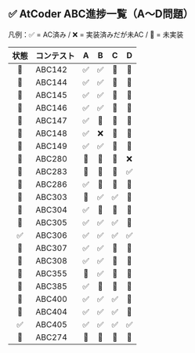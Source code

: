 ## ✅ AtCoder ABC進捗一覧（A〜D問題）

凡例：✅ = AC済み / ❌ = 実装済みだが未AC / 🚫 = 未実装

| 状態 | コンテスト | A | B | C | D |
|:-----:|:-----------|:-:|:-:|:-:|:-:|
| 🔄 | ABC142 | ✅ | ✅ | 🚫 | 🚫 |
| 🔄 | ABC144 | ✅ | ✅ | 🚫 | 🚫 |
| 🔄 | ABC145 | ✅ | ✅ | 🚫 | 🚫 |
| 🔄 | ABC146 | ✅ | ✅ | 🚫 | 🚫 |
| 🔄 | ABC147 | ✅ | 🚫 | 🚫 | 🚫 |
| 🔄 | ABC148 | ✅ | ❌ | 🚫 | 🚫 |
| 🔄 | ABC149 | ✅ | ✅ | 🚫 | 🚫 |
| 🔄 | ABC280 | 🚫 | 🚫 | 🚫 | ❌ |
| 🔄 | ABC283 | 🚫 | 🚫 | 🚫 | ✅ |
| 🔄 | ABC286 | ✅ | 🚫 | 🚫 | 🚫 |
| 🔄 | ABC303 | 🚫 | ✅ | ✅ | 🚫 |
| 🔄 | ABC304 | ✅ | 🚫 | 🚫 | 🚫 |
| 🔄 | ABC305 | ✅ | ✅ | ✅ | 🚫 |
| ✅ | ABC306 | ✅ | ✅ | ✅ | ✅ |
| 🔄 | ABC307 | ✅ | ✅ | 🚫 | 🚫 |
| 🔄 | ABC308 | ✅ | ✅ | 🚫 | 🚫 |
| 🔄 | ABC355 | 🚫 | ✅ | 🚫 | 🚫 |
| 🔄 | ABC385 | ✅ | 🚫 | 🚫 | 🚫 |
| 🔄 | ABC400 | ✅ | ✅ | ✅ | 🚫 |
| 🔄 | ABC404 | ✅ | ✅ | ✅ | 🚫 |
| ✅ | ABC405 | ✅ | ✅ | ✅ | ✅ |
| 🔄 | ABC274 | 🚫 | 🚫 | 🚫 | 🚫 |